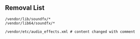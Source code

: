 ## Removal List
```
/vendor/lib/soundfx/*
/vendor/lib64/soundfx/*

/vendor/etc/audio_effects.xml # content changed with comment
```
